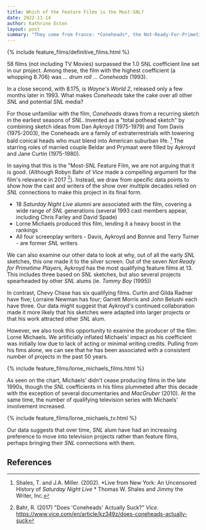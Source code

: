 ```yaml
---
title: Which of the Feature Films is the Most-SNL?
date: 2022-11-14
author: Kathrine Esten
layout: post
summary: "They come from France: *Coneheads*, the Not-Ready-For-Primetime Players, and the SNL coefficient*"
---
```


{% include feature_films/definitive_films.html %}

58 films (not including TV Movies) surpassed the 1.0 SNL coefficient line set in our project. Among these, the film with the highest coefficient (a whopping 8.706) was ... *drum roll* ... *Coneheads* (1993).

In a close second, with 8.175, is *Wayne's World 2*, released only a few months later in 1993. What makes *Coneheads* take the cake over all other *SNL* and potential *SNL* media?

For those unfamiliar with the film, *Coneheads* draws from a recurring sketch in the earliest seasons of *SNL*. Invented as a "total pothead sketch" by combining sketch ideas from Dan Aykroyd (1975-1979) and Tom Davis (1975-2003), the Coneheads are a family of extraterrestrials with towering bald conical heads who must blend into American suburban life. [^1] The starring roles of married couple Beldar and Prymaat were filled by Aykroyd and Jane Curtin (1975-1980).

In saying that this is the "Most-*SNL* Feature Film, we are not arguing that it is good. (Although Robyn Bahr of *Vice* made a compelling argument for the film's relevance in 2017 [^2]). Instead, we draw from specific data points to show how the cast and writers of the show over multiple decades relied on *SNL* connections to make this project in its final form.

* 18 *Saturday Night Live* alumni are associated with the film, covering a wide range of *SNL* generations (several 1993 cast members appear, including Chris Farley and David Spade)
* Lorne Michaels produced this film, lending it a heavy boost in the rankings
* All four screenplay writers - Davis, Aykroyd and Bonnie and Terry Turner - are former *SNL* writers

We can also examine our other data to look at why, out of all the early *SNL* sketches, this one made it to the silver screen. Out of the seven *Not Ready for Primetime Players*, Aykroyd has the most qualifying feature films at 13. This includes three based on *SNL* sketches, but also several projects spearheaded by other *SNL* alums (ie. *Tommy Boy* (1995))

In contrast, Chevy Chase has six qualifying films. Curtin and Gilda Radner have five; Lorraine Newman has four; Garrett Morris and John Belushi each have three. Our data might suggest that Aykroyd's continued collaboration made it more likely that his sketches were adapted into larger projects or that his work attracted other *SNL* alum. 

However, we also took this opportunity to examine the producer of the film: Lorne Michaels. We artificially inflated Michaels' impact as his coefficient was initially low due to lack of acting or minimal writing credits. Pulling from his fims alone, we can see that he has been associated with a consistent number of projects in the past 50 years.

{% include feature_films/lorne_michaels_films.html %} 

As seen on the chart, Michaels' didn't cease producing films in the late 1990s, though the *SNL* coefficients in his films plummeted after this decade with the exception of several documentaries and *MacGruber* (2010). At the same time, the number of qualifying television series with Michaels' involvement increased. 

{% include feature_films/lorne_michaels_tv.html %}

Our data suggests that over time, *SNL* alum have had an increasing preference to move into television projects rather than feature films, perhaps bringing their *SNL* connections with them. 

## References
 
[^1]: Shales, T. and J.A. Miller. (2002). *Live from New York: An Uncensored History of *Saturday Night Live* * Thomas W. Shales and Jimmy the Writer, Inc. 
[^2]: Bahr, R. (2017) "Does 'Coneheads' Actually Suck?" *Vice*. https://www.vice.com/en/article/kz349z/does-coneheads-actually-suck